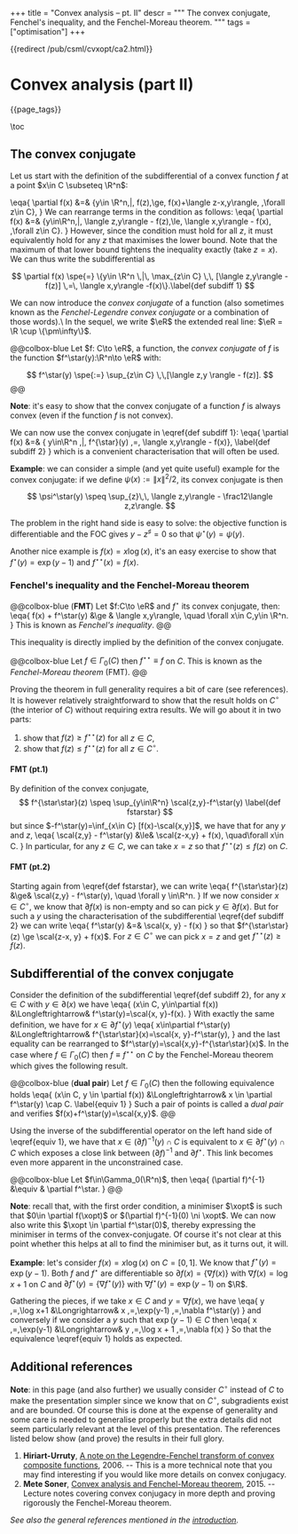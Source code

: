 +++
title = "Convex analysis &ndash; pt. II"
descr = """
    The convex conjugate, Fenchel's inequality, and the Fenchel-Moreau theorem.
    """
tags = ["optimisation"]
+++

{{redirect /pub/csml/cvxopt/ca2.html}}

<!--
NOTE:
last major review: 19/9/2018 ✅

-->

# Convex analysis (part II)

{{page_tags}}

\toc

## The convex conjugate <!-- ✅ 12/9/2018 -->

Let us start with the definition of the subdifferential of a convex function $f$ at a point $x\in C \subseteq \R^n$:

\eqa{
    \partial f(x) &=& \{y\in \R^n\,|\, f(z)\,\ge\, f(x)+\langle z-x,y\rangle, \,\forall z\in C\},
}
We can rearrange terms in the condition as follows:
\eqa{
    \partial f(x) &=& \{y\in\R^n\,|\, \langle z,y\rangle - f(z)\,\le\, \langle x,y\rangle - f(x), \,\forall z\in C\}.
}
However, since the condition must hold for all $z$, it must equivalently hold for any $z$ that maximises the lower bound.
Note that the maximum of that lower bound tightens the inequality exactly (take $z=x$).
We can thus write the subdifferential as

$$
    \partial f(x) \spe{=} \{y\in \R^n \,|\, \max_{z\in C} \,\, [\langle z,y\rangle -f(z)] \,=\, \langle x,y\rangle -f(x)\}.\label{def subdiff 1}
$$

We can now introduce the *convex conjugate* of a function (also sometimes known as the *Fenchel-Legendre convex conjugate* or a combination of those words).\\
In the sequel, we write $\eR$ the extended real line: $\eR = \R \cup \{\pm\infty\}$.


@@colbox-blue
Let $f: C\to \eR$, a function, the *convex conjugate* of $f$ is the function $f^\star(y):\R^n\to \eR$ with:

$$
    f^\star(y) \spe{:=} \sup_{z\in C} \,\,[\langle z,y \rangle - f(z)].
$$
@@

**Note**: it's easy to show that the convex conjugate of a function $f$ is always convex (even if the function $f$ is not convex).

We can now use the convex conjugate in \eqref{def subdiff 1}:
\eqa{
    \partial f(x) &=& \{ y\in\R^n \,|\, f^{\star}(y) \,=\, \langle x,y\rangle - f(x)\}, \label{def subdiff 2}
}
which is a convenient characterisation that will often be used.

**Example**: we can consider a simple (and yet quite useful) example for the convex conjugate: if we define $\psi(x):=\|x\|^2/2$, its convex conjugate is then

$$
    \psi^\star(y) \speq \sup_{z}\,\, \langle z,y\rangle - \frac12\langle z,z\rangle.
$$

The problem in the right hand side is easy to solve: the objective function is differentiable and the FOC gives $y-z^\sharp = 0$ so that $\psi^\star(y)= \psi(y)$.

Another nice example is $f(x)=x\log(x)$, it's an easy exercise to show that $f^\star(y)=\exp(y-1)$ and $f^{\star\star}(x) = f(x)$.

###  Fenchel's inequality and the Fenchel-Moreau theorem <!-- 🚫 17/9/2018 -->

@@colbox-blue
(**FMT**) Let $f:C\to \eR$ and $f^\star$ its convex conjugate, then:
\eqa{
    f(x) + f^\star(y) &\ge & \langle x,y\rangle, \quad \forall x\in C,y\in \R^n.
}
This is known as *Fenchel's inequality*.
@@

This inequality is directly implied by the definition of the convex conjugate.

@@colbox-blue
Let $f\in \Gamma_0(C)$ then $f^{\star\star}\equiv f$ on $C$. This is known as the *Fenchel-Moreau theorem* (FMT).
@@

Proving the theorem in full generality requires a bit of care (see references).
It is however relatively straightforward to show that the result holds on $C^\circ$ (the interior of $C$) without requiring extra results.
We will go about it in two parts:

1. show that $f(z)\ge f^{\star\star}(z)$ for all $z\in C$,
2. show that $f(z)\le f^{\star\star}(z)$ for all $z\in C^\circ$.

#### FMT (pt.1)

By definition of the convex conjugate,
$$
    f^{\star\star}(z) \speq \sup_{y\in\R^n} \scal{z,y}-f^\star(y) \label{def fstarstar}
$$
but since $-f^\star(y)=\inf_{x\in C} [f(x)-\scal{x,y}]$, we have that for any $y$ and $z$,
\eqa{
    \scal{z,y} - f^\star(y) &\le& \scal{z-x,y} + f(x), \quad\forall x\in C.
}
In particular, for any $z\in C$, we can take $x=z$ so that $f^{\star\star}(z) \le f(z)$ on $C$.

#### FMT (pt.2)

Starting again from \eqref{def fstarstar}, we can write
\eqa{
    f^{\star\star}(z) &\ge& \scal{z,y} - f^\star(y), \quad \forall y \in\R^n.
}
If we now consider $x\in C^\circ$, we know that $\partial f(x)$ is non-empty and so can pick $y\in \partial f(x)$.
But for such a $y$ using the characterisation of the subdifferential \eqref{def subdiff 2} we can write
\eqa{
    f^\star(y) &=& \scal{x, y} - f(x)
}
so that $f^{\star\star}(z) \ge \scal{z-x, y} + f(x)$.
For $z\in C^\circ$ we can pick $x=z$ and get $f^{\star\star}(z)\ge f(z)$.

## Subdifferential of the convex conjugate <!-- ✅ 19/9/2018 -->

Consider the definition of the subdifferential \eqref{def subdiff 2}, for any $x\in C$ with $y\in \partial(x)$ we have
\eqa{
    (x\in C, y\in\partial f(x)) &\Longleftrightarrow& f^\star(y)=\scal{x, y}-f(x).
}
With exactly the same definition, we have for $x\in\partial f^\star(y)$
\eqa{
    x\in\partial f^\star(y) &\Longleftrightarrow& f^{\star\star}(x)=\scal{x, y}-f^\star(y),
}
and the last equality can be rearranged to $f^\star(y)=\scal{x,y}-f^{\star\star}(x)$.
In the case where $f\in\Gamma_0(C)$ then $f\equiv f^{\star\star}$ on $C$ by the Fenchel-Moreau theorem which gives the following result.

@@colbox-blue
(**dual pair**) Let $f\in\Gamma_0(C)$ then the following equivalence holds
\eqa{
    (x\in C, y \in \partial f(x)) &\Longleftrightarrow& x \in \partial f^\star(y) \cap C. \label{equiv 1}
}
Such a pair of points is called a *dual pair* and verifies $f(x)+f^\star(y)=\scal{x,y}$.
@@

Using the inverse of the subdifferential operator on the left hand side of \eqref{equiv 1}, we have that $x\in(\partial f)^{-1}(y)\cap C$ is equivalent to $x\in\partial f^\star(y)\cap C$ which exposes a close link between $(\partial f)^{-1}$ and $\partial f^\star$.
This link becomes even more apparent in the unconstrained case.

@@colbox-blue
Let $f\in\Gamma_0(\R^n)$, then
\eqa{
    (\partial f)^{-1} &\equiv & \partial f^\star.
}
@@

**Note**: recall that, with the first order condition, a minimiser $\xopt$ is such that $0\in \partial f(\xopt)$ or $(\partial f)^{-1}(0) \ni \xopt$.
We can now also write this $\xopt \in \partial f^\star(0)$, thereby expressing the minimiser in terms of the convex-conjugate.
Of course it's not clear at this point whether this helps at all to find the minimiser but, as it turns out, it will.

**Example**: let's consider $f(x)=x\log(x)$ on $C = [0, 1]$.
We know that $f^\star(y)=\exp(y-1)$. Both $f$ and $f^\star$ are differentiable so $\partial f(x)=\{\nabla f(x)\}$ with $\nabla f(x)=\log x +1$ on $C$ and $\partial f^\star(y)=\{\nabla f^\star(y)\}$ with $\nabla f^\star(y)=\exp(y-1)$ on $\R$.

Gathering the pieces, if we take $x\in C$ and $y=\nabla f(x)$, we have
\eqa{
    y \,=\,\log x+1 &\Longrightarrow& x \,=\,\exp(y-1) \,=\,\nabla f^\star(y)
}
and conversely if we consider a $y$ such that $\exp(y-1)\in C$ then
\eqa{
    x \,=\,\exp(y-1) &\Longrightarrow& y \,=\,\log x + 1 \,=\,\nabla f(x)
}
So that the equivalence \eqref{equiv 1} holds as expected.


## Additional references

**Note**: in this page (and also further) we usually consider $C^\circ$ instead of  $C$ to make the presentation simpler since we know that on $C^\circ$, subgradients exist and are bounded.
Of course this is done at the expense of generality and some care is needed to generalise properly but the extra details did not seem particularly relevant at the level of this presentation.
The references listed below show (and prove) the results in their full glory.

1. **Hiriart-Urruty**, [A note on the Legendre-Fenchel transform of convex composite functions](https://www.math.univ-toulouse.fr/~jbhu/A_note_on_the_LF_transform.pdf), 2006. -- This is a more technical note that you may find interesting if you would like more details on convex conjugacy.
1. **Mete Soner**, [Convex analysis and Fenchel-Moreau theorem](https://www2.math.ethz.ch/education/bachelor/lectures/hs2015/math/mf/lecture7notes), 2015. -- Lecture notes covering convex conjugacy in more depth and proving rigorously the Fenchel-Moreau theorem.

*See also the general references mentioned in the [introduction](/posts/2018/09/13-convex-optimisation-intro/).*
